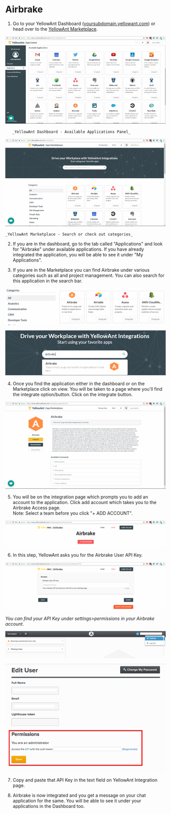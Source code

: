 # Airbrake

1. Go to your YellowAnt Dashboard \([yoursubdomain.yellowant.com](https://github.com/yellowanthq/yellowant-help-center/tree/bdad19066023aa6a8b667a1d6f05b72945b49759/yoursubdomain.yellowant.com)\) or head over to the [YellowAnt Marketplace](https://www.yellowant.com/marketplace). 

![](../../.gitbook/assets/image%20%2879%29.png)

       _YellowAnt Dashboard - Available Applications Panel_

![](../../.gitbook/assets/image%20%2898%29.png)

    _YellowAnt Marketplace - Search or check out categories_

2. If you are in the dashboard, go to the tab called "Applications" and look for "Airbrake" under available applications. If you have already integrated the application, you will be able to see it under "My Applications".

3. If you are in the Marketplace you can find Airbrake under various categories such as all and project management. You can also search for this application in the search bar.  


![](../../.gitbook/assets/image%20%28112%29.png)

![](../../.gitbook/assets/image%20%2888%29.png)

4. Once you find the application either in the dashboard or on the Marketplace click on view. You will be taken to a page where you'll find the integrate option/button. Click on the integrate button. 

![](../../.gitbook/assets/image%20%2867%29.png)

5. You will be on the integration page which prompts you to add an account to the application. Click add account which takes you to the Airbrake Access page.  
Note: Select a team before you click "+ ADD ACCOUNT".  


![](../../.gitbook/assets/image%20%2838%29.png)

6. In this step, YellowAnt asks you for the Airbrake User API Key.  


![](../../.gitbook/assets/image%20%2811%29.png)

_You can find your API Key under settings&gt;permissions in your Airbrake account._  


![](../../.gitbook/assets/image%20%2836%29.png)

![](../../.gitbook/assets/image%20%2840%29.png)

7. Copy and paste that API Key in the text field on YellowAnt Integration page.

8. Airbrake is now integrated and you get a message on your chat application for the same. You will be able to see it under your applications in the Dashboard too.

